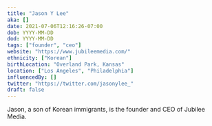 ```yaml
---
title: "Jason Y Lee"
aka: []
date: 2021-07-06T12:16:26-07:00
dob: YYYY-MM-DD
dod: YYYY-MM-DD
tags: ["founder", "ceo"]
website: "https://www.jubileemedia.com/"
ethnicity: ["Korean"]
birthLocation: "Overland Park, Kansas"
location: ["Los Angeles", "Philadelphia"]
influencedBy: []
twitter: "https://twitter.com/jasonylee_"
draft: false
---
```


Jason, a son of Korean immigrants, is the founder and CEO of Jubilee Media.
